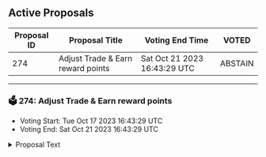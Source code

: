 ## Active Proposals

| Proposal ID | Proposal Title | Voting End Time | VOTED |
|-------------|----------------|-----------------|-------|
| 274 | Adjust Trade & Earn reward points | Sat Oct 21 2023 16:43:29 UTC | ABSTAIN |

---

### 🗳 274: Adjust Trade & Earn reward points
- Voting Start: Tue Oct 17 2023 16:43:29 UTC
- Voting End: Sat Oct 21 2023 16:43:29 UTC

<details>
<summary>Proposal Text</summary>
 
This proposal, if passed, will adjust the Trade & Earn reward points for the epoch that ended on October 11.

The reward points for the following addresses will be adjusted to zero:

inj1un0lspqv2xsqcglvgn079n687zrdetrhwmxf0n

inj1eyv54halagn80kn22np3wu04deej85t8gafsuq

inj1l8qvl8hzujqkl2m4cfs6k9hgxvzu8ularqrx8w

inj1mqykgk8glnfevlu7xl0equkaq77djzm2n0g3zp

The community has presented evidence that these addresses have unfairly received Trade & Earn rewards through malicious behavior.

For more details, refer to the governance forum post: https://gov.injective.network/discussion/13765-adjust-trade-earn-reward-points

Disclaimer: I am a team member at Injective Labs.
</details>

